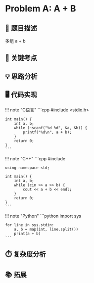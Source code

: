 # Problem A: A + B

## 📝 题目描述

多组 a + b

## 🔑 关键考点

## 💡 思路分析

## 🖥️ 代码实现

!!! note "C语言"
    ```cpp
    #include <stdio.h>

    int main() {
        int a, b;
        while (~scanf("%d %d", &a, &b)) {
            printf("%d\n", a + b);
        }
        return 0;
    }
    ```


!!! note "C++"
    ```cpp
    #include <iostream>

    using namespace std;

    int main() {
        int a, b;
        while (cin >> a >> b) {
            cout << a + b << endl;
        }
        return 0;
    }
    ```

!!! note "Python"
    ```python
    import sys

    for line in sys.stdin:
        a, b = map(int, line.split())
        print(a + b)
    ```

## ⏱️ 复杂度分析

## 📚 拓展

